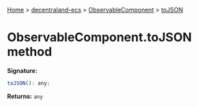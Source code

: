 [Home](./index) &gt; [decentraland-ecs](./decentraland-ecs.md) &gt; [ObservableComponent](./decentraland-ecs.observablecomponent.md) &gt; [toJSON](./decentraland-ecs.observablecomponent.tojson.md)

# ObservableComponent.toJSON method


**Signature:**
```javascript
toJSON(): any;
```
**Returns:** `any`


